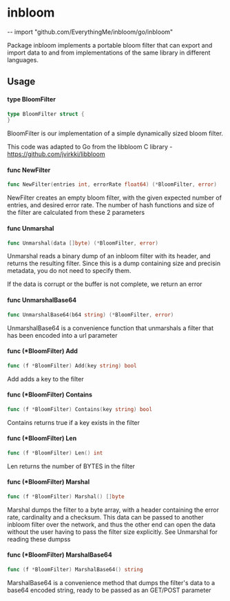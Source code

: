# inbloom
--
    import "github.com/EverythingMe/inbloom/go/inbloom"

Package inbloom implements a portable bloom filter that can export and import
data to and from implementations of the same library in different languages.

## Usage

#### type BloomFilter

```go
type BloomFilter struct {
}
```

BloomFilter is our implementation of a simple dynamically sized bloom filter.

This code was adapted to Go from the libbloom C library -
https://github.com/jvirkki/libbloom

#### func  NewFilter

```go
func NewFilter(entries int, errorRate float64) (*BloomFilter, error)
```
NewFilter creates an empty bloom filter, with the given expected number of
entries, and desired error rate. The number of hash functions and size of the
filter are calculated from these 2 parameters

#### func  Unmarshal

```go
func Unmarshal(data []byte) (*BloomFilter, error)
```
Unmarshal reads a binary dump of an inbloom filter with its header, and returns
the resulting filter. Since this is a dump containing size and precisin
metadata, you do not need to specify them.

If the data is corrupt or the buffer is not complete, we return an error

#### func  UnmarshalBase64

```go
func UnmarshalBase64(b64 string) (*BloomFilter, error)
```
UnmarshalBase64 is a convenience function that unmarshals a filter that has been
encoded into a url parameter

#### func (*BloomFilter) Add

```go
func (f *BloomFilter) Add(key string) bool
```
Add adds a key to the filter

#### func (*BloomFilter) Contains

```go
func (f *BloomFilter) Contains(key string) bool
```
Contains returns true if a key exists in the filter

#### func (*BloomFilter) Len

```go
func (f *BloomFilter) Len() int
```
Len returns the number of BYTES in the filter

#### func (*BloomFilter) Marshal

```go
func (f *BloomFilter) Marshal() []byte
```
Marshal dumps the filter to a byte array, with a header containing the error
rate, cardinality and a checksum. This data can be passed to another inbloom
filter over the network, and thus the other end can open the data without the
user having to pass the filter size explicitly. See Unmarshal for reading these
dumpss

#### func (*BloomFilter) MarshalBase64

```go
func (f *BloomFilter) MarshalBase64() string
```
MarshalBase64 is a convenience method that dumps the filter's data to a base64
encoded string, ready to be passed as an GET/POST parameter
